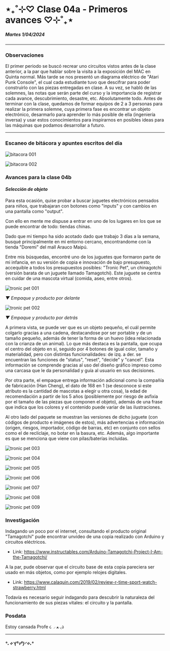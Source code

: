 # ⋆₊˚⊹♡ Clase 04a - Primeros avances ♡⊹˚₊⋆

##### _Martes 1/04/2024_

***

### Observaciones

<!---Recordar para programar "md" (markdown): 
- https://github.com/adam-p/markdown-here/wiki/Markdown-Cheatsheet 
- https://www.markdownguide.org/basic-syntax/
- El Domingo 30 de marzo cumplí 25... no se porqué me gustaría sentirme orgullosa de ello, que se me reconociera --->
El primer periodo se buscó recrear uno circuitos vistos antes de la clase anterior, a la par que hablar sobre la visita a la exposición del MAC en Quinta normal. Más tarde se nos presentó un diagrama eléctrico de "Atari Punk Console", el cual cada estudiante tuvo que descifrar para poder construirlo con las piezas entregadas en clase. A su vez, se habló de las solemnes, las notas que serán parte del curso y la importancia de registrar cada avance, descubrimiento, desastre, etc. Absolutamente todo. Antes de terminar con la clase, quedamos de formar equipos de 2 a 3 personas para realizar la primera solemne, cuya primera fase es encontrar un objeto electrónico, desarmarlo para aprender lo más posible de ella (ingeniería inversa) y usar estos conocimientos para inspirarnos en posibles ideas para las máquinas que podamos desarrollar a futuro.

***

### Escaneo de bitácora y apuntes escritos del día

![bitacora 001](./archivos/001.jpg)

![bitacora 002](./archivos/002.jpg)

### Avances para la clase 04b

#### _Selección de objeto_

Para esta ocasión, quise probar a buscar juguetes electrónicos pensados para niños, que trabajaran con botones como "inputs" y con cambios en una pantalla como "output".

Con ello en mente me dispuse a entrar en uno de los lugares en los que se puede encontrar de todo: tiendas chinas.

Dado que mi tíempo ha sido acotado dado que trabajo 3 días a la semana, busqué principalmente en mi entorno cercano, encontrandome con la tienda "Doremi" del mall Arauco Maipú.

Entre mis búsquedas, encontré uno de los juguetes que formaron parte de mi infancia, en su versión de copia e innovación de bajo presupuesto, accequible a todos los presupuestos posibles: "Tronic Pet", un chinagotchi (versión barata de un juguete llamado Tamagotchi). Este juguete se centra en cuidar de una mascota virtual (comida, aseo, entre otros).

![tronic pet 001](./archivos/tronic-001.jpg)

_▼ Empaque y producto por delante_

![tronic pet 002](./archivos/tronic-002.jpg)

_▼ Empaque y producto por detrás_

A primera vista, se puede ver que es un objeto pequeño, el cuál permite colgarlo gracias a una cadena, destacandose por ser portable y de un tamaño pequeño, además de tener la forma de un huevo (idea relacionada con la crianza de un animal). Lo que más destaca es la pantalla, que ocupa el centro del objeto en si, seguido por 4 botones de igual color, tamaño y materialidad, pero con distintas funcionalidades: de izq. a der. se encuentran las funciones de "status", "reset", "decide" y "cancel". Esta información se comprende gracias al uso del diseño gráfico impreso como una carcasa que le da personalidad y guía al usuario en sus decisiones.

Por otra parte, el empaque entrega información adicional como la compañía de fabricación (Han Cheng), el dato de 168 en 1 (se desconoce si este atributo es la cantidad de mascotas a elegir u otra cosa), la edad de recomendación a partir de los 5 años (posiblemente por riesgo de asfixia por el tamaño de las piezas que componen el objeto), además de una frase que indica que los colores y el contenido puede variar de las ilustraciones.

Al otro lado del paquete se muestran las versiones de dicho juguete (con códigos de producto e imágenes de estos), más advertencias e información (origen, riesgos, importador, código de barras, etc) en conjunto con sellos como el de recliclaje, no botar en la basura, etc. Además, algo importante es que se menciona que viene con pilas/baterías incluidas.

![tronic pet 003](./archivos/tronic-003.jpg)

![tronic pet 004](./archivos/tronic-004.jpg)

![tronic pet 005](./archivos/tronic-005.jpg)

![tronic pet 006](./archivos/tronic-006.jpg)

![tronic pet 007](./archivos/tronic-007.jpg)

![tronic pet 008](./archivos/tronic-008.jpg)

![tronic pet 009](./archivos/tronic-009.jpg)

### Investigación

Indagando un poco por el internet, consultando el producto original "Tamagotchi" pude encontrar unvideo de una copia realizado con Arduino y circuitos eléctricos.

- Link: <https://www.instructables.com/Arduino-Tamagotchi-Project-I-Am-the-Tamagotchi/>

A la par, pude observar que el circuito base de esta copia pareciera ser usado en más objetos, como por ejemplo relojes digitales.

- Link: <https://www.calaquin.com/2019/02/review-r-time-sport-watch-strawberry.html>

Todavía es necesario seguir indagando para descubrir la naturaleza del funcionamiento de sus piezas vitales: el circuito y la pantalla.

### Posdata

Estoy cansada Profe ૮◞ ﻌ ◟ა

***

##### _°˖✧◝(⁰▿⁰)◜✧˖°_
